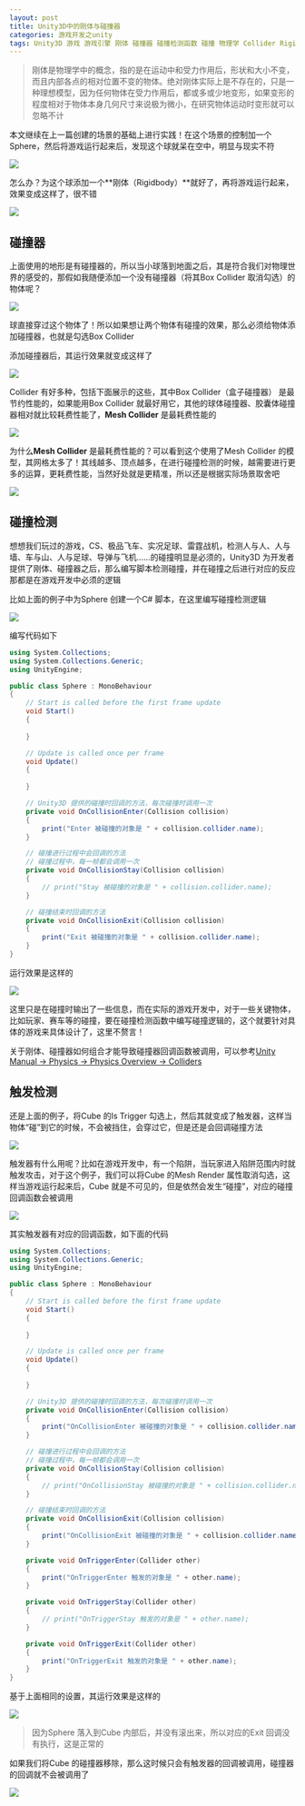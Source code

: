 ```yaml
---
layout: post
title: Unity3D中的刚体与碰撞器
categories: 游戏开发之unity
tags: Unity3D 游戏 游戏引擎 刚体 碰撞器 碰撞检测函数 碰撞 物理学 Collider Rigidbody 碰撞检测 Mesh 网格 C# 帧 触发检测 触发器 AI 
---
```


>刚体是物理学中的概念，指的是在运动中和受力作用后，形状和大小不变，而且内部各点的相对位置不变的物体。绝对刚体实际上是不存在的，只是一种理想模型，因为任何物体在受力作用后，都或多或少地变形，如果变形的程度相对于物体本身几何尺寸来说极为微小，在研究物体运动时变形就可以忽略不计

本文继续在上一篇创建的场景的基础上进行实践！在这个场景的控制加一个Sphere，然后将游戏运行起来后，发现这个球就呆在空中，明显与现实不符

![](../media/image/2019-06-01/04-01.gif)

怎么办？为这个球添加一个**刚体（Rigidbody）**就好了，再将游戏运行起来，效果变成这样了，很不错

![](../media/image/2019-06-01/04-02.gif)

## 碰撞器

上面使用的地形是有碰撞器的，所以当小球落到地面之后，其是符合我们对物理世界的感受的，那假如我随便添加一个没有碰撞器（将其Box Collider 取消勾选）的物体呢？

![](../media/image/2019-06-01/04-03.gif)

球直接穿过这个物体了！所以如果想让两个物体有碰撞的效果，那么必须给物体添加碰撞器，也就是勾选Box Collider

添加碰撞器后，其运行效果就变成这样了

![](../media/image/2019-06-01/04-04.gif)

Collider 有好多种，包括下面展示的这些，其中Box Collider（盒子碰撞器） 是最节约性能的，如果能用Box Collider 就最好用它，其他的球体碰撞器、胶囊体碰撞器相对就比较耗费性能了，**Mesh Collider** 是最耗费性能的

![](../media/image/2019-06-01/04-05.gif)

为什么**Mesh Collider** 是最耗费性能的？可以看到这个使用了Mesh Collider 的模型，其网格太多了！其线越多、顶点越多，在进行碰撞检测的时候，越需要进行更多的运算，更耗费性能，当然好处就是更精准，所以还是根据实际场景取舍吧

![](../media/image/2019-06-01/04-06.gif)

## 碰撞检测

想想我们玩过的游戏，CS、极品飞车、实况足球、雷霆战机，检测人与人、人与墙、车与山、人与足球、导弹与飞机……的碰撞明显是必须的，Unity3D 为开发者提供了刚体、碰撞器之后，那么编写脚本检测碰撞，并在碰撞之后进行对应的反应那都是在游戏开发中必须的逻辑

比如上面的例子中为Sphere 创建一个C# 脚本，在这里编写碰撞检测逻辑

![](../media/image/2019-06-01/04-07.gif)

编写代码如下

```c#
using System.Collections;
using System.Collections.Generic;
using UnityEngine;

public class Sphere : MonoBehaviour
{
    // Start is called before the first frame update
    void Start()
    {
        
    }

    // Update is called once per frame
    void Update()
    {
        
    }

    // Unity3D 提供的碰撞时回调的方法，每次碰撞时调用一次
    private void OnCollisionEnter(Collision collision)
    {
        print("Enter 被碰撞的对象是 " + collision.collider.name);
    }

    // 碰撞进行过程中会回调的方法
    // 碰撞过程中，每一帧都会调用一次
    private void OnCollisionStay(Collision collision)
    {
        // print("Stay 被碰撞的对象是 " + collision.collider.name);
    }

    // 碰撞结束时回调的方法
    private void OnCollisionExit(Collision collision)
    {
        print("Exit 被碰撞的对象是 " + collision.collider.name);
    }
}
```

运行效果是这样的

![](../media/image/2019-06-01/04-08.gif)

这里只是在碰撞时输出了一些信息，而在实际的游戏开发中，对于一些关键物体，比如玩家、赛车等的碰撞，要在碰撞检测函数中编写碰撞逻辑的，这个就要针对具体的游戏来具体设计了，这里不赘言！

关于刚体、碰撞器如何组合才能导致碰撞器回调函数被调用，可以参考[Unity Manual -> Physics -> Physics Overview -> Colliders](https://docs.unity3d.com/Manual/CollidersOverview.html)

## 触发检测

还是上面的例子，将Cube 的Is Trigger 勾选上，然后其就变成了触发器，这样当物体“碰”到它的时候，不会被挡住，会穿过它，但是还是会回调碰撞方法

![](../media/image/2019-06-01/04-09.gif)

触发器有什么用呢？比如在游戏开发中，有一个陷阱，当玩家进入陷阱范围内时就触发攻击，对于这个例子，我们可以将Cube 的Mesh Render 属性取消勾选，这样当游戏运行起来后，Cube 就是不可见的，但是依然会发生“碰撞”，对应的碰撞回调函数会被调用

![](../media/image/2019-06-01/04-10.gif)

其实触发器有对应的回调函数，如下面的代码

```c#
using System.Collections;
using System.Collections.Generic;
using UnityEngine;

public class Sphere : MonoBehaviour
{
    // Start is called before the first frame update
    void Start()
    {
        
    }

    // Update is called once per frame
    void Update()
    {
        
    }

    // Unity3D 提供的碰撞时回调的方法，每次碰撞时调用一次
    private void OnCollisionEnter(Collision collision)
    {
        print("OnCollisionEnter 被碰撞的对象是 " + collision.collider.name);
    }

    // 碰撞进行过程中会回调的方法
    // 碰撞过程中，每一帧都会调用一次
    private void OnCollisionStay(Collision collision)
    {
        // print("OnCollisionStay 被碰撞的对象是 " + collision.collider.name);
    }

    // 碰撞结束时回调的方法
    private void OnCollisionExit(Collision collision)
    {
        print("OnCollisionExit 被碰撞的对象是 " + collision.collider.name);
    }

    private void OnTriggerEnter(Collider other)
    {
        print("OnTriggerEnter 触发的对象是 " + other.name);
    }

    private void OnTriggerStay(Collider other)
    {
        // print("OnTriggerStay 触发的对象是 " + other.name);
    }

    private void OnTriggerExit(Collider other)
    {
        print("OnTriggerExit 触发的对象是 " + other.name);
    }
}
```

基于上面相同的设置，其运行效果是这样的

![](../media/image/2019-06-01/04-11.gif)

>因为Sphere 落入到Cube 内部后，并没有滚出来，所以对应的Exit 回调没有执行，这是正常的

如果我们将Cube 的碰撞器移除，那么这时候只会有触发器的回调被调用，碰撞器的回调就不会被调用了

![](../media/image/2019-06-01/04-12.gif)
